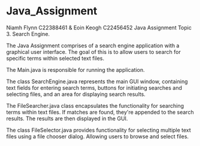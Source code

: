 # Java_Assignment
Niamh Flynn C22388461 & Eoin Keogh C22456452 
Java Assignment Topic 3. Search Engine. 

The Java Assignment comprises of a search engine application with a graphical user interface. The goal of this is to allow users to search for specific terms within selected text files.

The Main.java is responsible for running the application. 

The class SearchEngine.java represents the main GUI window, containing text fields for entering search terms, buttons for initiating searches and selecting files, and an area for displaying search results. 

The FileSearcher.java class encapsulates the functionality for searching terms within text files. If matches are found, they're appended to the search results. The results are then displayed in the GUI.

The class FileSelector.java provides functionality for selecting multiple text files using a file chooser dialog. Allowing users to browse and select files.
